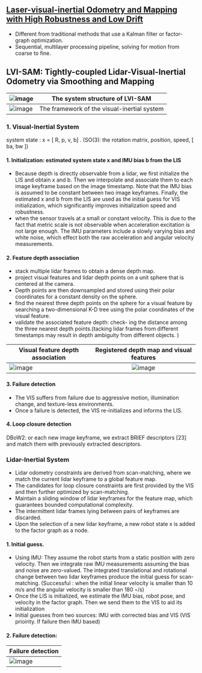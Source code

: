 ## [Laser-visual-inertial Odometry and Mapping with High Robustness and Low Drift](file:///tmp/mozilla_zara0/JFR2018.pdf)

* Different from traditional methods that use a Kalman filter or factor‐graph optimization.
* Sequential, multilayer processing pipeline, solving for motion from coarse to fine.


## LVI-SAM: Tightly-coupled Lidar-Visual-Inertial Odometry via Smoothing and Mapping

| ![image](https://user-images.githubusercontent.com/46463022/146050754-5bde44aa-4c0a-4cca-a6fc-2c9f6dfa12b9.png)| The system structure of LVI-SAM |
|----------|:-------------:|
|![image](https://user-images.githubusercontent.com/46463022/146050785-1deadf7e-b34e-40d7-9c80-a6ed4308d659.png)| The framework of the visual-inertial system|



### 1. Visual-Inertial System

system state : x = [ R, p, v, b] . (SO(3): the rotation matrix, position, speed, [ ba, bw ])


#### 1. Initialization: estimated system state x and IMU bias b from the LIS
* Because depth is directly observable from a lidar, we first initialize the LIS and obtain x and b. Then we interpolate and associate them to each image keyframe based on the image timestamp. Note that the IMU bias is assumed to be constant between two image keyframes. Finally, the estimated x and b from the LIS are used as the initial guess for VIS initialization, which significantly improves initialization speed and robustness.
* when the sensor travels at a small or constant velocity. This is due to the fact that metric scale is not observable when acceleration excitation is not large enough. The IMU parameters include a slowly varying bias and white noise, which effect both the raw acceleration and angular velocity measurements. 

#### 2. Feature depth association
* stack multiple lidar frames to obtain a dense depth map.
* project visual features and lidar depth points on a unit sphere that is centered at the camera.
* Depth points are then downsampled and stored using their polar coordinates for a constant density on the sphere.
* find the nearest three depth points on the sphere for a visual feature by searching a two-dimensional K-D tree using the polar coordinates of the visual feature. 
* validate the associated feature depth: check- ing the distance among the three nearest depth points.(tacking lidar frames from different timestamps may result in depth ambiguity from different objects. )

| Visual feature depth association   |  Registered depth map and visual features |
|----------|:-------------:|
|   ![image](https://user-images.githubusercontent.com/46463022/146060560-75a9fc84-4f3a-4ff3-9bd1-28389208e36f.png) |   ![image](https://user-images.githubusercontent.com/46463022/146068182-26070df2-4bce-4b75-9c26-675eac824e81.png) |




 
#### 3. Failure detection
* The VIS suffers from failure due to aggressive motion, illumination change, and texture-less environments.
* Once a failure is detected, the VIS re-initializes and informs the LIS.

#### 4. Loop closure detection
DBoW2: or each new image keyframe, we extract BRIEF descriptors [23] and match them with previously extracted descriptors. 

### Lidar-Inertial System
* Lidar odometry constraints are derived from scan-matching, where we match the current lidar keyframe to a global feature map. 
* The candidates for loop closure constraints are first provided by the VIS and then further optimized by scan-matching. 
* Maintain a sliding window of lidar keyframes for the feature map, which guarantees bounded computational complexity.
* The intermittent lidar frames lying between pairs of keyframes are discarded. 
* Upon the selection of a new lidar keyframe, a new robot state x is added to the factor graph as a node. 

#### 1. Initial guess.
* Using IMU: They assume the robot starts from a static position with zero velocity. Then we integrate raw IMU measurements assuming the bias and noise are zero-valued. The integrated translational and rotational change between two lidar keyframes produce the initial guess for scan-matching. (Successful : when the initial linear velocity is smaller than 10 m/s and the angular velocity is smaller than 180 ◦/s)
* Once the LIS is initialized, we estimate the IMU bias, robot pose, and velocity in the factor graph. Then we send them to the VIS to aid its initialization
* Initial guesses from two sources: IMU with corrected bias and VIS (VIS prioirity. If failure then IMU based)
#### 2. Failure detection:
| Failure detection   |
|----------|
|![image](https://user-images.githubusercontent.com/46463022/146077378-01699407-9995-4443-9822-bf40d891c090.png)|



